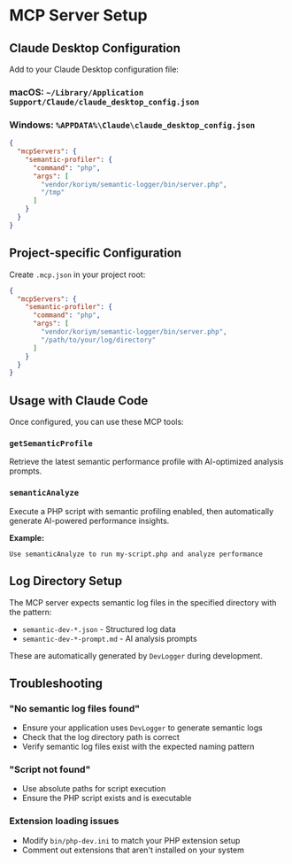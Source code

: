 # MCP Server Setup

## Claude Desktop Configuration

Add to your Claude Desktop configuration file:

### macOS: `~/Library/Application Support/Claude/claude_desktop_config.json`
### Windows: `%APPDATA%\Claude\claude_desktop_config.json`

```json
{
  "mcpServers": {
    "semantic-profiler": {
      "command": "php",
      "args": [
        "vendor/koriym/semantic-logger/bin/server.php",
        "/tmp"
      ]
    }
  }
}
```

## Project-specific Configuration

Create `.mcp.json` in your project root:

```json
{
  "mcpServers": {
    "semantic-profiler": {
      "command": "php",
      "args": [
        "vendor/koriym/semantic-logger/bin/server.php",
        "/path/to/your/log/directory"
      ]
    }
  }
}
```

## Usage with Claude Code

Once configured, you can use these MCP tools:

### `getSemanticProfile`
Retrieve the latest semantic performance profile with AI-optimized analysis prompts.

### `semanticAnalyze`
Execute a PHP script with semantic profiling enabled, then automatically generate AI-powered performance insights.

**Example:**
```
Use semanticAnalyze to run my-script.php and analyze performance
```

## Log Directory Setup

The MCP server expects semantic log files in the specified directory with the pattern:
- `semantic-dev-*.json` - Structured log data
- `semantic-dev-*-prompt.md` - AI analysis prompts

These are automatically generated by `DevLogger` during development.

## Troubleshooting

### "No semantic log files found"
- Ensure your application uses `DevLogger` to generate semantic logs
- Check that the log directory path is correct
- Verify semantic log files exist with the expected naming pattern

### "Script not found"
- Use absolute paths for script execution
- Ensure the PHP script exists and is executable

### Extension loading issues
- Modify `bin/php-dev.ini` to match your PHP extension setup
- Comment out extensions that aren't installed on your system